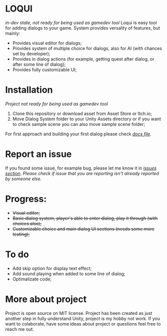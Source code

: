 # LOQUI
*in-dev state, not ready for being used as gamedev tool*
Loqui is easy tool for adding dialogs to your game. System provides versality of features, but mainly:
* Provides visual editor for dialogs;
* Provides system of multiple choice for dialogs, also for AI (with chances set by developer);
* Provides in dialog actions (for example, getting quest after dialog, or after some line of dialog);
* Provides fully customizable UI;


# Installation
*Project not ready for being used as gamedev tool*
1. Clone this repository or download asset from Asset Store or Itch.io;
2. Move Dialog System folder to your Unity Assets directory or if you want to check sample scene you can also move sample scene folder;

For first approach and building your first dialog please check [*docs file*](docs/FirstApproach.md). 


# Report an issue
If you found some issue, for example bug, please let me know it in [*issues section*](https://github.com/mmarusiak/unity-dialog-system/issues). *Please check if issue that you are reporting isn't already reported by someone else.*


# Progress:
* ~~Visual editor;~~
* ~~Basic dialog system, player's able to enter dialog, play it through (with choices also);~~
* ~~Customizable choice and main dialog UI sections (needs some more testing);~~


# To do
* Add skip option for display text effect;
* Add sound playing when added to some line of dialog;
* Optimalizate code;


# More about project
Project is open source on MIT license. Project has been created as just another step in fully understand Unity, project is my hobby not work. If you want to colaborate, have some ideas about project or questions feel free to reach me out. 
